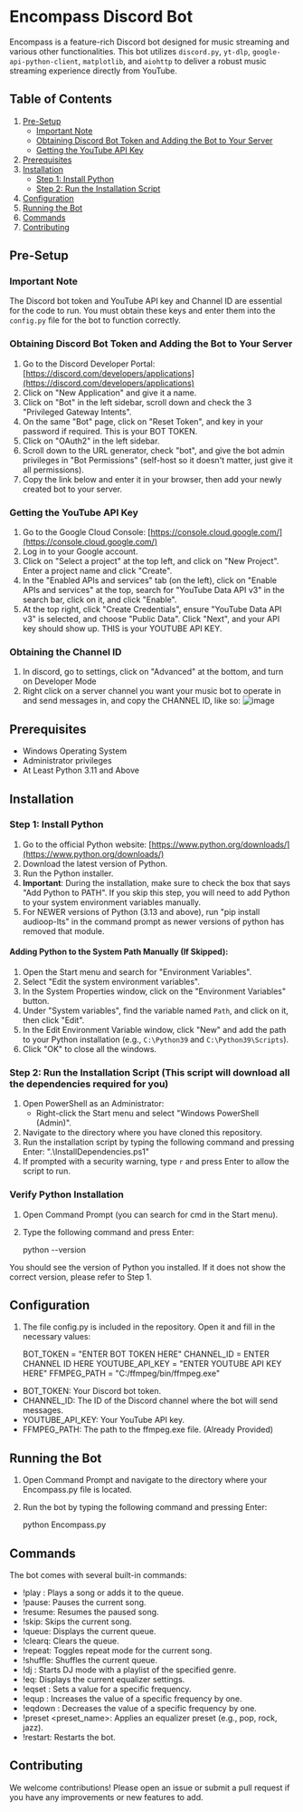 # Encompass Discord Bot

Encompass is a feature-rich Discord bot designed for music streaming and various other functionalities. This bot utilizes `discord.py`, `yt-dlp`, `google-api-python-client`, `matplotlib`, and `aiohttp` to deliver a robust music streaming experience directly from YouTube.

## Table of Contents

1. [Pre-Setup](#pre-setup)
   - [Important Note](#important-note)
   - [Obtaining Discord Bot Token and Adding the Bot to Your Server](#obtaining-discord-bot-token-and-adding-the-bot-to-your-server)
   - [Getting the YouTube API Key](#getting-the-youtube-api-key)
2. [Prerequisites](#prerequisites)
3. [Installation](#installation)
   - [Step 1: Install Python](#step-1-install-python)
   - [Step 2: Run the Installation Script](#step-2-run-the-installation-script)
4. [Configuration](#configuration)
5. [Running the Bot](#running-the-bot)
6. [Commands](#commands)
7. [Contributing](#contributing)

## Pre-Setup

### Important Note

The Discord bot token and YouTube API key and Channel ID are essential for the code to run. You must obtain these keys and enter them into the `config.py` file for the bot to function correctly.

### Obtaining Discord Bot Token and Adding the Bot to Your Server

1. Go to the Discord Developer Portal: [https://discord.com/developers/applications](https://discord.com/developers/applications)
2. Click on "New Application" and give it a name.
3. Click on "Bot" in the left sidebar, scroll down and check the 3 "Privileged Gateway Intents".
4. On the same "Bot" page, click on "Reset Token", and key in your password if required. This is your BOT TOKEN.
5. Click on "OAuth2" in the left sidebar.
6. Scroll down to the URL generator, check "bot", and give the bot admin privileges in "Bot Permissions" (self-host so it doesn't matter, just give it all permissions).
7. Copy the link below and enter it in your browser, then add your newly created bot to your server.

### Getting the YouTube API Key

1. Go to the Google Cloud Console: [https://console.cloud.google.com/](https://console.cloud.google.com/)
2. Log in to your Google account.
3. Click on "Select a project" at the top left, and click on "New Project". Enter a project name and click "Create".
4. In the "Enabled APIs and services" tab (on the left), click on "Enable APIs and services" at the top, search for "YouTube Data API v3" in the search bar, click on it, and click "Enable".
5. At the top right, click "Create Credentials", ensure "YouTube Data API v3" is selected, and choose "Public Data". Click "Next", and your API key should show up. THIS is your YOUTUBE API KEY.

### Obtaining the Channel ID
1. In discord, go to settings, click on "Advanced" at the bottom, and turn on Developer Mode
2. Right click on a server channel you want your music bot to operate in and send messages in, and copy the CHANNEL ID, like so:
![image](https://github.com/Iimboo/Encompass-Discord-Bot/assets/171655348/8a6be135-c4d2-4133-843f-14115d4aabc1)


## Prerequisites

- Windows Operating System
- Administrator privileges
- At Least Python 3.11 and Above

## Installation

### Step 1: Install Python

1. Go to the official Python website: [https://www.python.org/downloads/](https://www.python.org/downloads/)
2. Download the latest version of Python.
3. Run the Python installer.
4. **Important**: During the installation, make sure to check the box that says "Add Python to PATH". If you skip this step, you will need to add Python to your system environment variables manually.
5. For NEWER versions of Python (3.13 and above), run "pip install audioop-lts" in the command prompt as newer versions of python has removed that module.

#### Adding Python to the System Path Manually (If Skipped):

1. Open the Start menu and search for "Environment Variables".
2. Select "Edit the system environment variables".
3. In the System Properties window, click on the "Environment Variables" button.
4. Under "System variables", find the variable named `Path`, and click on it, then click "Edit".
5. In the Edit Environment Variable window, click "New" and add the path to your Python installation (e.g., `C:\Python39` and `C:\Python39\Scripts`).
6. Click "OK" to close all the windows.

### Step 2: Run the Installation Script (This script will download all the dependencies required for you)

1. Open PowerShell as an Administrator:
   - Right-click the Start menu and select "Windows PowerShell (Admin)".
2. Navigate to the directory where you have cloned this repository.
3. Run the installation script by typing the following command and pressing Enter: ".\InstallDependencies.ps1"
4. If prompted with a security warning, type `r` and press Enter to allow the script to run.

### Verify Python Installation

1. Open Command Prompt (you can search for cmd in the Start menu).
2. Type the following command and press Enter:

    python --version

You should see the version of Python you installed. If it does not show the correct version, please refer to Step 1.

## Configuration

1. The file config.py is included in the repository. Open it and fill in the necessary values:

    BOT_TOKEN = "ENTER BOT TOKEN HERE"
    CHANNEL_ID = ENTER CHANNEL ID HERE
    YOUTUBE_API_KEY = "ENTER YOUTUBE API KEY HERE"
    FFMPEG_PATH = "C:/ffmpeg/bin/ffmpeg.exe"

- BOT_TOKEN: Your Discord bot token.
- CHANNEL_ID: The ID of the Discord channel where the bot will send messages.
- YOUTUBE_API_KEY: Your YouTube API key.
- FFMPEG_PATH: The path to the ffmpeg.exe file. (Already Provided)

## Running the Bot

1. Open Command Prompt and navigate to the directory where your Encompass.py file is located.
2. Run the bot by typing the following command and pressing Enter:

    python Encompass.py

## Commands

The bot comes with several built-in commands:

- !play <URL or search term>: Plays a song or adds it to the queue.
- !pause: Pauses the current song.
- !resume: Resumes the paused song.
- !skip: Skips the current song.
- !queue: Displays the current queue.
- !clearq: Clears the queue.
- !repeat: Toggles repeat mode for the current song.
- !shuffle: Shuffles the current queue.
- !dj <genre>: Starts DJ mode with a playlist of the specified genre.
- !eq: Displays the current equalizer settings.
- !eqset <frequency> <value>: Sets a value for a specific frequency.
- !equp <frequency>: Increases the value of a specific frequency by one.
- !eqdown <frequency>: Decreases the value of a specific frequency by one.
- !preset <preset_name>: Applies an equalizer preset (e.g., pop, rock, jazz).
- !restart: Restarts the bot.

## Contributing

We welcome contributions! Please open an issue or submit a pull request if you have any improvements or new features to add.

